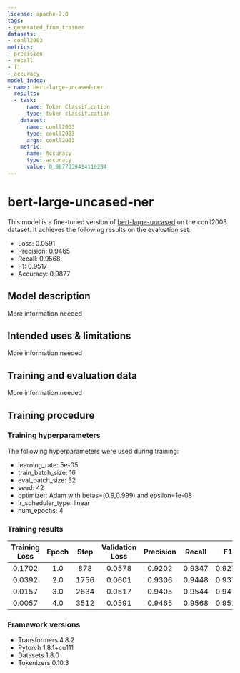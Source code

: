 ```yaml
---
license: apache-2.0
tags:
- generated_from_trainer
datasets:
- conll2003
metrics:
- precision
- recall
- f1
- accuracy
model_index:
- name: bert-large-uncased-ner
  results:
  - task:
      name: Token Classification
      type: token-classification
    dataset:
      name: conll2003
      type: conll2003
      args: conll2003
    metric:
      name: Accuracy
      type: accuracy
      value: 0.9877039414110284
---
```


<!-- This model card has been generated automatically according to the information the Trainer had access to. You
should probably proofread and complete it, then remove this comment. -->

# bert-large-uncased-ner

This model is a fine-tuned version of [bert-large-uncased](https://huggingface.co/bert-large-uncased) on the conll2003 dataset.
It achieves the following results on the evaluation set:
- Loss: 0.0591
- Precision: 0.9465
- Recall: 0.9568
- F1: 0.9517
- Accuracy: 0.9877

## Model description

More information needed

## Intended uses & limitations

More information needed

## Training and evaluation data

More information needed

## Training procedure

### Training hyperparameters

The following hyperparameters were used during training:
- learning_rate: 5e-05
- train_batch_size: 16
- eval_batch_size: 32
- seed: 42
- optimizer: Adam with betas=(0.9,0.999) and epsilon=1e-08
- lr_scheduler_type: linear
- num_epochs: 4

### Training results

| Training Loss | Epoch | Step | Validation Loss | Precision | Recall | F1     | Accuracy |
|:-------------:|:-----:|:----:|:---------------:|:---------:|:------:|:------:|:--------:|
| 0.1702        | 1.0   | 878  | 0.0578          | 0.9202    | 0.9347 | 0.9274 | 0.9836   |
| 0.0392        | 2.0   | 1756 | 0.0601          | 0.9306    | 0.9448 | 0.9377 | 0.9851   |
| 0.0157        | 3.0   | 2634 | 0.0517          | 0.9405    | 0.9544 | 0.9474 | 0.9875   |
| 0.0057        | 4.0   | 3512 | 0.0591          | 0.9465    | 0.9568 | 0.9517 | 0.9877   |


### Framework versions

- Transformers 4.8.2
- Pytorch 1.8.1+cu111
- Datasets 1.8.0
- Tokenizers 0.10.3
